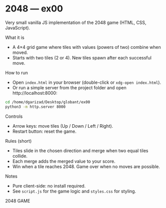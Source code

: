 # 2048 — ex00

Very small vanilla JS implementation of the 2048 game (HTML, CSS, JavaScript).

What it is
- A 4×4 grid game where tiles with values (powers of two) combine when moved.
- Starts with two tiles (2 or 4). New tiles spawn after each successful move.

How to run
- Open `index.html` in your browser (double-click or `xdg-open index.html`).
- Or run a simple server from the project folder and open http://localhost:8000:

```bash
cd /home/dgarizad/Desktop/globant/ex00
python3 -m http.server 8000
```

Controls
- Arrow keys: move tiles (Up / Down / Left / Right).
- Restart button: reset the game.

Rules (short)
- Tiles slide in the chosen direction and merge when two equal tiles collide.
- Each merge adds the merged value to your score.
- Win when a tile reaches 2048. Game over when no moves are possible.

Notes
- Pure client-side: no install required.
- See `script.js` for the game logic and `styles.css` for styling.

2048 GAME